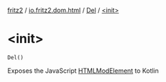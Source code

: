 [fritz2](../../index.md) / [io.fritz2.dom.html](../index.md) / [Del](index.md) / [&lt;init&gt;](./-init-.md)

# &lt;init&gt;

`Del()`

Exposes the JavaScript [HTMLModElement](https://developer.mozilla.org/en/docs/Web/API/HTMLModElement) to Kotlin

